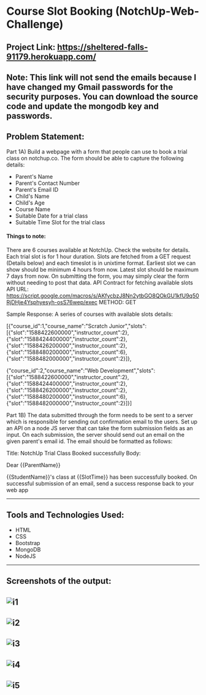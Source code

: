 # Course Slot Booking (NotchUp-Web-Challenge)
## Project Link: https://sheltered-falls-91179.herokuapp.com/

## Note: This link will not send the emails because I have changed my Gmail passwords for the security purposes. You can download the source code and update the mongodb key and passwords.

## Problem Statement:
Part 1A) Build a webpage with a form that people can use to book a trial class on notchup.co. The form should be able to capture the following details:
* Parent's Name
* Parent's Contact Number
* Parent's Email ID
* Child's Name
* Child's Age
* Course Name
* Suitable Date for a trial class
* Suitable Time Slot for the trial class

#### Things to note:
There are 6 courses available at NotchUp. Check the website for details. Each trial slot is for 1 hour duration.
Slots are fetched from a GET request (Details below) and each timeslot is in unixtime format.
Earliest slot we can show should be minimum 4 hours from now.
Latest slot should be maximum 7 days from now.
On submitting the form, you may simply clear the form without needing to post that data.
API Contract for fetching available slots
API URL: https://script.google.com/macros/s/AKfycbzJ8Nn2ytbGO8QOkGU1kfU9q50RjDHje4Ysphyesyh-osS76wep/exec
METHOD: GET

Sample Response:
A series of courses with available slots details:

[{"course_id":1,"course_name":"Scratch Junior","slots":[{"slot":"1588422600000","instructor_count":2},{"slot":"1588424400000","instructor_count":2},{"slot":"1588426200000","instructor_count":2},{"slot":"1588480200000","instructor_count":6},{"slot":"1588482000000","instructor_count":2}]},

{"course_id":2,"course_name":"Web Development","slots":[{"slot":"1588422600000","instructor_count":2},{"slot":"1588424400000","instructor_count":2},{"slot":"1588426200000","instructor_count":2},{"slot":"1588480200000","instructor_count":6},{"slot":"1588482000000","instructor_count":2}]}]

 

Part 1B) The data submitted through the form needs to be sent to a server which is responsible for sending out confirmation email to the users.
Set up an API on a node JS server that can take the form submission fields as an input.
On each submission, the server should send out an email on the given parent's email id.
The email should be formatted as follows:

Title: NotchUp Trial Class Booked successfully
Body:

Dear {{ParentName}}

{{StudentName}}'s class at {{SlotTime}} has been successfully booked.
On successful submission of an email, send a success response back to your web app



---
## Tools and Technologies Used: 
* HTML
* CSS
* Bootstrap
* MongoDB
* NodeJS
---

## Screenshots of the output:
![i1](https://user-images.githubusercontent.com/48095368/111901591-2a3b7d00-8a5f-11eb-91c9-e75d71f64046.png)
---
![i2](https://user-images.githubusercontent.com/48095368/111901595-30c9f480-8a5f-11eb-8f0e-d2a25e244bc9.png)
---
![i3](https://user-images.githubusercontent.com/48095368/111901599-36273f00-8a5f-11eb-9eaf-68d2b102c9f8.png)
---
![i4](https://user-images.githubusercontent.com/48095368/111901605-3aebf300-8a5f-11eb-8a96-7ffe7f79e368.png)
---
![i5](https://user-images.githubusercontent.com/48095368/111901608-3fb0a700-8a5f-11eb-98ee-0f0f12f117cc.png)
---
